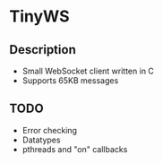 # TinyWS

## Description
* Small WebSocket client written in C
* Supports 65KB messages

## TODO
* Error checking
* Datatypes
* pthreads and "on" callbacks